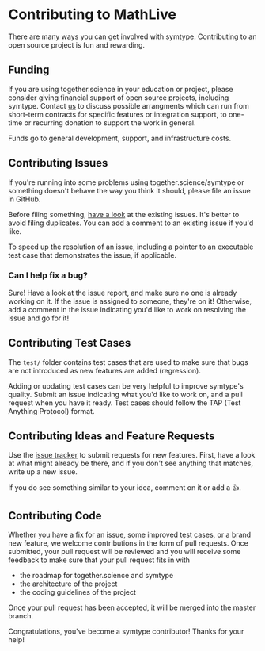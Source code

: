 # Contributing to MathLive

There are many ways you can get involved with symtype. Contributing to an open
source project is fun and rewarding.

## Funding

If you are using together.science in your education or project, please consider
giving financial support of open source projects, including symtype. 
Contact [us](info@together.science) to discuss possible arrangments which can run 
from short-term contracts for specific features or integration support, 
to one-time or recurring donation to support the work in general.

Funds go to general development, support, and infrastructure costs.

## Contributing Issues

If you're running into some problems using together.science/symtype or something doesn't behave
the way you think it should, please file an issue in GitHub.

Before filing something, [have a look](https://github.com/together-science/symtype/issues)
at the existing issues. It's better to avoid filing duplicates. You can add a
comment to an existing issue if you'd like.

To speed up the resolution of an issue, including a pointer to an executable
test case that demonstrates the issue, if applicable.

### Can I help fix a bug?

Sure! Have a look at the issue report, and make sure no one is already working
on it. If the issue is assigned to someone, they're on it! Otherwise, add a
comment in the issue indicating you'd like to work on resolving the issue and go
for it!

## Contributing Test Cases

The `test/` folder contains test cases that are used to make sure that bugs are
not introduced as new features are added (regression).

Adding or updating test cases can be very helpful to improve symtype's quality.
Submit an issue indicating what you'd like to work on, and a pull request when
you have it ready. Test cases should follow the TAP (Test Anything Protocol)
format.

## Contributing Ideas and Feature Requests

Use the [issue tracker](https://github.com/together-science/symtype/issues) to submit
requests for new features. First, have a look at what might already be there,
and if you don't see anything that matches, write up a new issue.

If you do see something similar to your idea, comment on it or add a 👍.

## Contributing Code

Whether you have a fix for an issue, some improved test cases, or a brand new
feature, we welcome contributions in the form of pull requests. Once submitted,
your pull request will be reviewed and you will receive some feedback to make
sure that your pull request fits in with

-   the roadmap for together.science and symtype
-   the architecture of the project
-   the coding guidelines of the project

Once your pull request has been accepted, it will be merged into the master
branch.

Congratulations, you've become a symtype contributor! Thanks for your help!